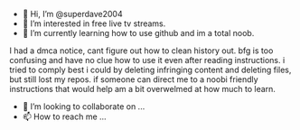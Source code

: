 - 👋 Hi, I’m @superdave2004
- 👀 I’m interested in free live tv streams.
- 🌱 I’m currently learning how to use github and im a total noob. 

I had a dmca notice, cant figure out how to clean history out. bfg is too confusing and have no clue how to use it even after reading instructions. i tried to comply best i could by deleting infringing content and deleting files, but still lost my repos. if someone can direct me to a noobi friendly instructions that would help am a bit overwelmed at how much to learn. 

- 💞️ I’m looking to collaborate on ...
- 📫 How to reach me ...

<!---
superdave2004/superdave2004 is a ✨ special ✨ repository because its `README.md` (this file) appears on your GitHub profile.
You can click the Preview link to take a look at your changes.
--->
